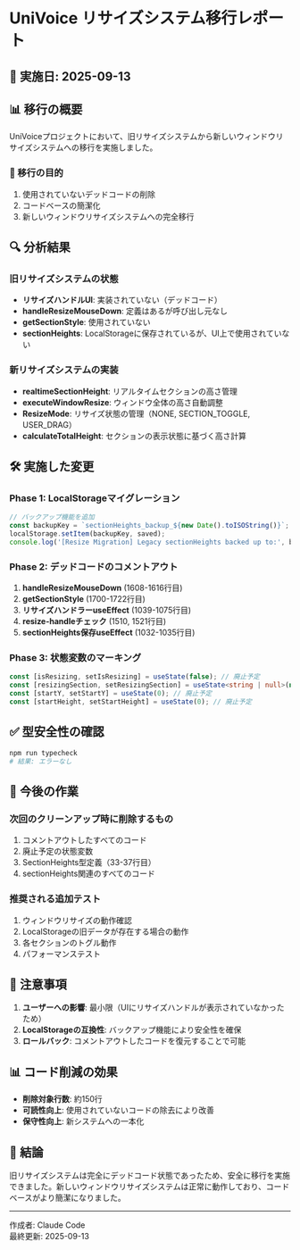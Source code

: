 # UniVoice リサイズシステム移行レポート

## 📅 実施日: 2025-09-13

## 📊 移行の概要

UniVoiceプロジェクトにおいて、旧リサイズシステムから新しいウィンドウリサイズシステムへの移行を実施しました。

### 🎯 移行の目的
1. 使用されていないデッドコードの削除
2. コードベースの簡潔化
3. 新しいウィンドウリサイズシステムへの完全移行

## 🔍 分析結果

### 旧リサイズシステムの状態
- **リサイズハンドルUI**: 実装されていない（デッドコード）
- **handleResizeMouseDown**: 定義はあるが呼び出し元なし
- **getSectionStyle**: 使用されていない
- **sectionHeights**: LocalStorageに保存されているが、UI上で使用されていない

### 新リサイズシステムの実装
- **realtimeSectionHeight**: リアルタイムセクションの高さ管理
- **executeWindowResize**: ウィンドウ全体の高さ自動調整
- **ResizeMode**: リサイズ状態の管理（NONE, SECTION_TOGGLE, USER_DRAG）
- **calculateTotalHeight**: セクションの表示状態に基づく高さ計算

## 🛠️ 実施した変更

### Phase 1: LocalStorageマイグレーション
```typescript
// バックアップ機能を追加
const backupKey = `sectionHeights_backup_${new Date().toISOString()}`;
localStorage.setItem(backupKey, saved);
console.log('[Resize Migration] Legacy sectionHeights backed up to:', backupKey);
```

### Phase 2: デッドコードのコメントアウト
1. **handleResizeMouseDown** (1608-1616行目)
2. **getSectionStyle** (1700-1722行目)
3. **リサイズハンドラーuseEffect** (1039-1075行目)
4. **resize-handleチェック** (1510, 1521行目)
5. **sectionHeights保存useEffect** (1032-1035行目)

### Phase 3: 状態変数のマーキング
```typescript
const [isResizing, setIsResizing] = useState(false); // 廃止予定
const [resizingSection, setResizingSection] = useState<string | null>(null); // 廃止予定
const [startY, setStartY] = useState(0); // 廃止予定
const [startHeight, setStartHeight] = useState(0); // 廃止予定
```

## ✅ 型安全性の確認
```bash
npm run typecheck
# 結果: エラーなし
```

## 📝 今後の作業

### 次回のクリーンアップ時に削除するもの
1. コメントアウトしたすべてのコード
2. 廃止予定の状態変数
3. SectionHeights型定義（33-37行目）
4. sectionHeights関連のすべてのコード

### 推奨される追加テスト
1. ウィンドウリサイズの動作確認
2. LocalStorageの旧データが存在する場合の動作
3. 各セクションのトグル動作
4. パフォーマンステスト

## 🚨 注意事項

1. **ユーザーへの影響**: 最小限（UIにリサイズハンドルが表示されていなかったため）
2. **LocalStorageの互換性**: バックアップ機能により安全性を確保
3. **ロールバック**: コメントアウトしたコードを復元することで可能

## 📊 コード削減の効果
- **削除対象行数**: 約150行
- **可読性向上**: 使用されていないコードの除去により改善
- **保守性向上**: 新システムへの一本化

## 🎯 結論

旧リサイズシステムは完全にデッドコード状態であったため、安全に移行を実施できました。新しいウィンドウリサイズシステムは正常に動作しており、コードベースがより簡潔になりました。

---

作成者: Claude Code  
最終更新: 2025-09-13